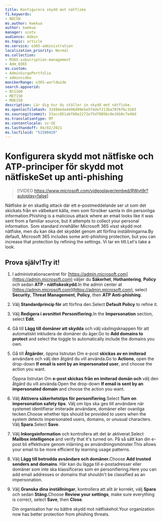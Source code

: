 ```yaml
---
title: Konfigurera skydd mot nätfiske
f1.keywords:
- NOCSH
ms.author: kwekua
author: kwekua
manager: scotv
audience: Admin
ms.topic: article
ms.service: o365-administration
localization_priority: Normal
ms.collection:
- M365-subscription-management
- Adm_O365
ms.custom:
- AdminSurgePortfolio
- adminvideo
monikerRange: o365-worldwide
search.appverid:
- BCS160
- MET150
- MOE150
description: Lär dig hur du ställer in skydd mot nätfiske.
ms.openlocfilehash: 32494eda4496d99e5e5f4def213ba7876f6c3183
ms.sourcegitcommit: 53acc851abf68e2272e75df0856c0e16b0c7e48d
ms.translationtype: MT
ms.contentlocale: sv-SE
ms.lasthandoff: 04/02/2021
ms.locfileid: "51580420"
---
```

# <a name="set-up-anti-phishing"></a><span data-ttu-id="6a1b2-103">Konfigurera skydd mot nätfiske och ATP-principer för skydd mot nätfiske</span><span class="sxs-lookup"><span data-stu-id="6a1b2-103">Set up anti-phishing</span></span>

> [!VIDEO https://www.microsoft.com/videoplayer/embed/RWvt9r?autoplay=false]

<span data-ttu-id="6a1b2-104">Nätfiske är en skadlig attack där ett e-postmeddelande ser ut som det skickats från en välbekant källa, men som försöker samla in din personliga information.</span><span class="sxs-lookup"><span data-stu-id="6a1b2-104">Phishing is a malicious attack where an email looks like it was sent from a familiar source, but it attempts to collect your personal information.</span></span> <span data-ttu-id="6a1b2-105">Som standard innehåller Microsoft 365 visst skydd mot nätfiske, men du kan öka det skyddet genom att förfina inställningarna.</span><span class="sxs-lookup"><span data-stu-id="6a1b2-105">By default, Microsoft 365 includes some anti-phishing protection, but you can increase that protection by refining the settings.</span></span> <span data-ttu-id="6a1b2-106">Vi tar en titt.</span><span class="sxs-lookup"><span data-stu-id="6a1b2-106">Let's take a look.</span></span>

## <a name="try-it"></a><span data-ttu-id="6a1b2-107">Prova själv!</span><span class="sxs-lookup"><span data-stu-id="6a1b2-107">Try it!</span></span>

1. <span data-ttu-id="6a1b2-108">I administrationscentret för [https://admin.microsoft.com](https://admin.microsoft.com) väljer du **Säkerhet**, **Hothantering**, **Policy** och sedan **ATP - nätfiskeskydd.**</span><span class="sxs-lookup"><span data-stu-id="6a1b2-108">In the admin center at [https://admin.microsoft.com](https://admin.microsoft.com), select **Security**, **Threat Management**, **Policy**, then **ATP Anti-phishing**.</span></span>
1. <span data-ttu-id="6a1b2-109">Välj **Standardprincip för** att förfina den.</span><span class="sxs-lookup"><span data-stu-id="6a1b2-109">Select **Default Policy** to refine it.</span></span>
1. <span data-ttu-id="6a1b2-110">Välj **Redigera i avsnittet** **Personifiering.**</span><span class="sxs-lookup"><span data-stu-id="6a1b2-110">In the **Impersonation** section, select **Edit**.</span></span>
1. <span data-ttu-id="6a1b2-111">Gå till **Lägg till domäner att skydda** och välj växlingsknappen för att automatiskt inkludera de domäner du äger.</span><span class="sxs-lookup"><span data-stu-id="6a1b2-111">Go to **Add domains to protect** and select the toggle to automatically include the domains you own.</span></span>
1. <span data-ttu-id="6a1b2-112">Gå till **Åtgärder**, öppna listrutan Om e-post **skickas av en imiterad** användare och välj den åtgärd du vill använda.</span><span class="sxs-lookup"><span data-stu-id="6a1b2-112">Go to **Actions**, open the drop-down **If email is sent by an impersonated user**, and choose the action you want.</span></span>

    <span data-ttu-id="6a1b2-113">Öppna listrutan Om **e-post skickas från en imiterad domän och** välj den åtgärd du vill använda.</span><span class="sxs-lookup"><span data-stu-id="6a1b2-113">Open the drop-down **If email is sent by an impersonated domain** and choose the action you want.</span></span>
1. <span data-ttu-id="6a1b2-114">Välj **Aktivera säkerhetstips för personifiering**.</span><span class="sxs-lookup"><span data-stu-id="6a1b2-114">Select **Turn on impersonation safety tips**.</span></span> <span data-ttu-id="6a1b2-115">Välj om tips ska ges till användare när systemet identifierar imiterade användare, domäner eller ovanliga tecken.</span><span class="sxs-lookup"><span data-stu-id="6a1b2-115">Choose whether tips should be provided to users when the system detects impersonated users, domains, or unusual characters.</span></span> <span data-ttu-id="6a1b2-116">Välj **Spara**.</span><span class="sxs-lookup"><span data-stu-id="6a1b2-116">Select **Save**.</span></span>
1. <span data-ttu-id="6a1b2-117">Välj **Inkorgsinformation** och kontrollera att det är aktiverat.</span><span class="sxs-lookup"><span data-stu-id="6a1b2-117">Select **Mailbox intelligence** and verify that it's turned on.</span></span> <span data-ttu-id="6a1b2-118">På så sätt kan din e-post bli effektivare genom inlärning av användningsmönster.</span><span class="sxs-lookup"><span data-stu-id="6a1b2-118">This allows your email to be more efficient by learning usage patterns.</span></span>
1. <span data-ttu-id="6a1b2-119">Välj **Lägg till betrodda avsändare och domäner.**</span><span class="sxs-lookup"><span data-stu-id="6a1b2-119">Choose **Add trusted senders and domains**.</span></span> <span data-ttu-id="6a1b2-120">Här kan du lägga till e-postadresser eller domäner som inte ska klassificeras som en personifiering.</span><span class="sxs-lookup"><span data-stu-id="6a1b2-120">Here you can add email addresses or domains that shouldn't be classified as an impersonation.</span></span>
1. <span data-ttu-id="6a1b2-121">Välj **Granska dina inställningar**, kontrollera att allt är korrekt, välj **Spara** och sedan **Stäng.**</span><span class="sxs-lookup"><span data-stu-id="6a1b2-121">Choose **Review your settings**, make sure everything is correct, select **Save**, then **Close**.</span></span>

    <span data-ttu-id="6a1b2-122">Din organisation har nu bättre skydd mot nätfiskehot.</span><span class="sxs-lookup"><span data-stu-id="6a1b2-122">Your organization now has better protection from phishing threats.</span></span>